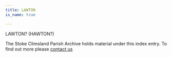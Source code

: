 ```yaml
---
title: LAWTON
is_name: true

---
```


LAWTON? (HAWTON?)


The Stoke Climsland Parish Archive holds material under this index entry. To find out more please [contact us](/contact/)
